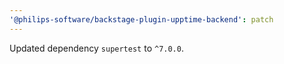 ```yaml
---
'@philips-software/backstage-plugin-upptime-backend': patch
---
```


Updated dependency `supertest` to `^7.0.0`.
